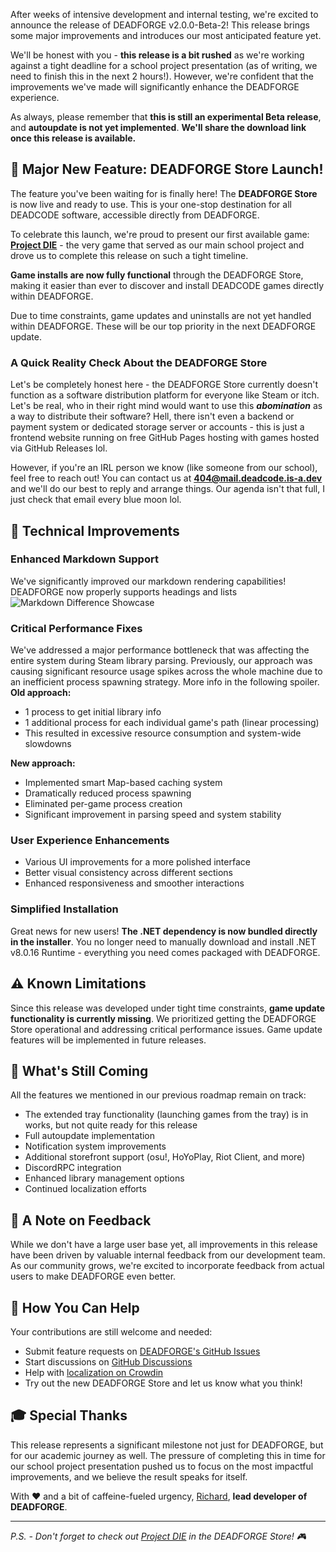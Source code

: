 After weeks of intensive development and internal testing, we're excited to announce the release of DEADFORGE v2.0.0-Beta-2! This release brings some major improvements and introduces our most anticipated feature yet.

We'll be honest with you - **this release is a bit rushed** as we're working against a tight deadline for a school project presentation (as of writing, we need to finish this in the next 2 hours!). However, we're confident that the improvements we've made will significantly enhance the DEADFORGE experience.

As always, please remember that **this is still an experimental Beta release**, and **autoupdate is not yet implemented**. **We'll share the download link once this release is available.**

## 🎉 Major New Feature: DEADFORGE Store Launch!

The feature you've been waiting for is finally here! The **DEADFORGE Store** is now live and ready to use. This is your one-stop destination for all DEADCODE software, accessible directly from DEADFORGE.

To celebrate this launch, we're proud to present our first available game: **[Project DIE](https://deadcode.is-a.dev/DeadForge/store/soft/die)** - the very game that served as our main school project and drove us to complete this release on such a tight timeline.

**Game installs are now fully functional** through the DEADFORGE Store, making it easier than ever to discover and install DEADCODE games directly within DEADFORGE.

Due to time constraints, game updates and uninstalls are not yet handled within DEADFORGE. These will be our top priority in the next DEADFORGE update.

### A Quick Reality Check About the DEADFORGE Store

Let's be completely honest here - the DEADFORGE Store currently doesn't function as a software distribution platform for everyone like Steam or itch. Let's be real, who in their right mind would want to use this _**abomination**_ as a way to distribute their software? Hell, there isn't even a backend or payment system or dedicated storage server or accounts - this is just a frontend website running on free GitHub Pages hosting with games hosted via GitHub Releases lol.

However, if you're an IRL person we know (like someone from our school), feel free to reach out! You can contact us at **404@mail.deadcode.is-a.dev** and we'll do our best to reply and arrange things. Our agenda isn't that full, I just check that email every blue moon lol.

## 🔧 Technical Improvements

### Enhanced Markdown Support
We've significantly improved our markdown rendering capabilities! DEADFORGE now properly supports headings and lists
![Markdown Difference Showcase](https://deadcode.is-a.dev/DeadForgeExternalData/articles/deadforge-v2-beta-release-2/markdowndiff.png)

### Critical Performance Fixes
We've addressed a major performance bottleneck that was affecting the entire system during Steam library parsing. Previously, our approach was causing significant resource usage spikes across the whole machine due to an inefficient process spawning strategy. More info in the following spoiler.
<spoiler>
**Old approach:**
- 1 process to get initial library info
- 1 additional process for each individual game's path (linear processing)
- This resulted in excessive resource consumption and system-wide slowdowns

**New approach:**
- Implemented smart Map-based caching system
- Dramatically reduced process spawning
- Eliminated per-game process creation
- Significant improvement in parsing speed and system stability
</spoiler>

### User Experience Enhancements
- Various UI improvements for a more polished interface
- Better visual consistency across different sections
- Enhanced responsiveness and smoother interactions

### Simplified Installation
Great news for new users! **The .NET dependency is now bundled directly in the installer**. You no longer need to manually download and install .NET v8.0.16 Runtime - everything you need comes packaged with DEADFORGE.

## ⚠️ Known Limitations

Since this release was developed under tight time constraints, **game update functionality is currently missing**. We prioritized getting the DEADFORGE Store operational and addressing critical performance issues. Game update features will be implemented in future releases.

## 🔮 What's Still Coming

All the features we mentioned in our previous roadmap remain on track:
- The extended tray functionality (launching games from the tray) is in works, but not quite ready for this release
- Full autoupdate implementation
- Notification system improvements
- Additional storefront support (osu!, HoYoPlay, Riot Client, and more)
- DiscordRPC integration
- Enhanced library management options
- Continued localization efforts

## 🙏 A Note on Feedback

While we don't have a large user base yet, all improvements in this release have been driven by valuable internal feedback from our development team. As our community grows, we're excited to incorporate feedback from actual users to make DEADFORGE even better.

## 🤝 How You Can Help

Your contributions are still welcome and needed:
- Submit feature requests on [DEADFORGE's GitHub Issues](https://github.com/DeadCodeGames/DeadForge/issues)
- Start discussions on [GitHub Discussions](https://github.com/DeadForgeGames/DeadForge/discussions)
- Help with [localization on Crowdin](https://crowdin.com/project/deadforge)
- Try out the new DEADFORGE Store and let us know what you think!

## 🎓 Special Thanks

This release represents a significant milestone not just for DEADFORGE, but for our academic journey as well. The pressure of completing this in time for our school project presentation pushed us to focus on the most impactful improvements, and we believe the result speaks for itself.

With ❤️ and a bit of caffeine-fueled urgency,
[Richard](https://github.com/RichardKanshen), **lead developer of DEADFORGE**.

---

_P.S. - Don't forget to check out [Project DIE](https://deadcode.is-a.dev/DeadForge/store/soft/die) in the DEADFORGE Store! 🎮_
